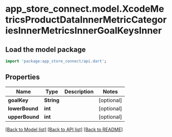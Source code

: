 # app_store_connect.model.XcodeMetricsProductDataInnerMetricCategoriesInnerMetricsInnerGoalKeysInner

## Load the model package
```dart
import 'package:app_store_connect/api.dart';
```

## Properties
Name | Type | Description | Notes
------------ | ------------- | ------------- | -------------
**goalKey** | **String** |  | [optional] 
**lowerBound** | **int** |  | [optional] 
**upperBound** | **int** |  | [optional] 

[[Back to Model list]](../README.md#documentation-for-models) [[Back to API list]](../README.md#documentation-for-api-endpoints) [[Back to README]](../README.md)


